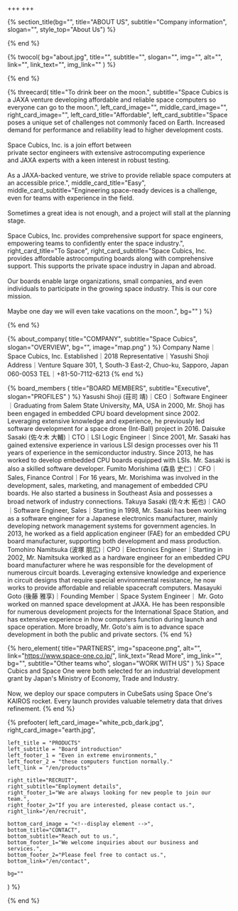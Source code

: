 +++
+++

{% section_title(bg="", title="ABOUT US", subtitle="Company information", slogan="", style_top="About Us") %}
<!--display element -->
{% end %}

{% twocol(
	bg="about.jpg",
	title="",
	subtitle="",
	slogan="",
	img="",
	alt="",
	link="",
	link_text="",
	img_link=""
) %}
<!-- no text -->
{% end %}

{% threecard(
	title="To drink beer on the moon.",
	subtitle="Space Cubics is a JAXA venture developing affordable and reliable space computers so everyone can go to the moon.",
	left_card_image="",
	middle_card_image="",
	right_card_image="",
	left_card_title="Affordable",
	left_card_subtitle="Space poses a unique set of challenges not commonly faced on Earth. Increased demand for performance and reliability lead to higher development costs.<br><br>Space Cubics, Inc. is a join effort between<br>private sector engineers with extensive astrocomputing experience <br>and JAXA experts with a keen interest in robust testing.<br><br>As a JAXA-backed venture, we strive to provide reliable space computers at an accessible price.",
	middle_card_title="Easy",
	middle_card_subtitle="Engineering space-ready devices is a challenge, even for teams with experience in the field.<br><br>Sometimes a great idea is not enough, and a project will stall at the planning stage.<br><br>Space Cubics, Inc. provides comprehensive support for space engineers, empowering teams to confidently enter the space industry.",
	right_card_title="To Space",
	right_card_subtitle="Space Cubics, Inc. provides affordable astrocomputing boards along with comprehensive support. This supports the private space industry in Japan and abroad.<br><br>Our boards enable large organizations, small companies, and even individuals to participate in the growing space industry. This is our core mission.<br><br> Maybe one day we will even take vacations on the moon.",
	bg=""
) %}
<!--display element -->
{% end %}

{% about_company(
	title="COMPANY",
	subtitle="Space Cubics",
	slogan="OVERVIEW",
	bg="",
	image="map.png"
) %}
Company Name｜Space Cubics, Inc.
Established｜2018
Representative｜Yasushi Shoji
Address｜Venture Square 301, 1, South-3 East-2, Chuo-ku, Sapporo, Japan 060-0053
TEL｜+81-50-7112-6213
{% end %}

{% board_members (
	title="BOARD MEMBERS",
	subtitle="Executive",
	slogan="PROFILES"
) %}
Yasushi Shoji (荘司 靖)｜CEO｜Software Engineer｜Graduating from Salem State University, MA, USA in 2000, Mr. Shoji has been engaged in embedded CPU board development since 2002. Leveraging extensive knowledge and experience, he previously led software development for a space drone (Int-Ball) project in 2016.
Daisuke Sasaki (佐々木 大輔)｜CTO｜LSI Logic Engineer｜Since 2001, Mr. Sasaki has gained extensive experience in various LSI design processes over his 11 years of experience in the semiconductor industry. Since 2013, he has worked to develop embedded CPU boards equipped with LSIs. Mr. Sasaki is also a skilled software developer.
Fumito Morishima (森島 史仁)｜CFO｜Sales, Finance Control｜For 16 years, Mr. Morishima was involved in the development, sales, marketing, and management of embedded CPU boards. He also started a business in Southeast Asia and possesses a broad network of industry connections.
Takuya Sasaki (佐々木 拓也)｜CAO｜Software Engineer, Sales｜Starting in 1998, Mr. Sasaki has been working as a software engineer for a Japanese electronics manufacturer, mainly developing network management systems for government agencies. In 2013, he worked as a field application engineer (FAE) for an embedded CPU board manufacturer, supporting both development and mass production.
Tomohiro Namitsuka (波塚 朋広)｜CPO｜Electronics Engineer｜Starting in 2002, Mr. Namitsuka worked as a hardware engineer for an embedded CPU board manufacturer where he was responsible for the development of numerous circuit boards. Leveraging extensive knowledge and experience in circuit designs that require special environmental resistance, he now works to provide affordable and reliable spacecraft computers.
Masayuki Goto (後藤 雅享)｜Founding Member｜Space System Engineer｜ Mr. Goto worked on manned space development at JAXA. He has been responsible for numerous development projects for the International Space Station, and has extensive experience in how computers function during launch and space operation. More broadly, Mr. Goto's aim is to advance space development in both the public and private sectors.
{% end %}

{% hero_element(
	title="PARTNERS",
	img="spaceone.png",
	alt="",
	link="https://www.space-one.co.jp/",
	link_text="Read More",
	img_link="",
	bg="",
	subtitle="Other teams who",
	slogan="WORK WITH US"
) %}
Space Cubics and Space One were both selected for an industrial development grant by Japan's Ministry of Economy, Trade and Industry.
<br><br>
Now, we deploy our space computers in CubeSats using Space One's KAIROS rocket. Every launch provides valuable telemetry data that drives refinement.
{% end %}

{% prefooter(
	left_card_image="white_pcb_dark.jpg",
	right_card_image="earth.jpg",

	left_title = "PRODUCTS"
	left_subtitle = "Board introduction"
	left_footer_1 = "Even in extreme environments,"
	left_footer_2 = "these computers function normally."
	left_link = "/en/products"

	right_title="RECRUIT",
	right_subtitle="Employment details",
	right_footer_1="We are always looking for new people to join our team.",
	right_footer_2="If you are interested, please contact us.",
	right_link="/en/recruit",

	bottom_card_image = "<!--display element -->",
	bottom_title="CONTACT",
	bottom_subtitle="Reach out to us.",
	bottom_footer_1="We welcome inquiries about our business and services.",
	bottom_footer_2="Please feel free to contact us.",
	bottom_link="/en/contact",

	bg=""
) %}
<!--display element -->
{% end %}
